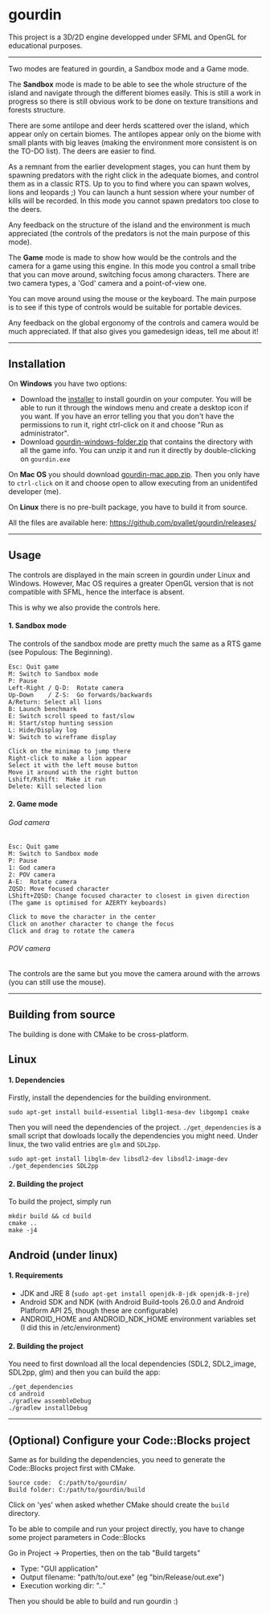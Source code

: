 # gourdin

This project is a 3D/2D engine developped under SFML and OpenGL for educational
purposes.

---

Two modes are featured in gourdin, a Sandbox mode and a Game mode.

The **Sandbox** mode is made to be able to see the whole structure of the island and navigate through the different biomes easily. This is still a work in progress so there is still obvious work to be done on texture transitions and forests structure.

There are some antilope and deer herds scattered over the island, which appear only on certain biomes. The antilopes appear only on the biome with small plants with big leaves (making the environment more consistent is on the TO-DO list). The deers are easier to find.

As a remnant from the earlier development stages, you can hunt them by spawning predators with the right click in the adequate biomes, and control them as in a classic RTS. Up to you to find where you can spawn wolves, lions and leopards ;) You can launch a hunt session where your number of kills will be recorded. In this mode you cannot spawn predators too close to the deers.

Any feedback on the structure of the island and the environment is much appreciated (the controls of the predators is not the main purpose of this mode).

The **Game** mode is made to show how would be the controls and the camera for a game using this engine. In this mode you control a small tribe that you can move around, switching focus among characters. There are two camera types, a 'God' camera and a point-of-view one.

You can move around using the mouse or the keyboard. The main purpose is to see if this type of controls would be suitable for portable devices.

Any feedback on the global ergonomy of the controls and camera would be much appreciated. If that also gives you gamedesign ideas, tell me about it!

---

## Installation

On **Windows** you have two options:
* Download the [installer](https://github.com/pvallet/gourdin/releases/download/v0.1.0/gourdin-windows-setup_0.1.0.exe) to install gourdin on your computer. You will be able to run it through the windows menu and create a desktop icon if you want. If you have an error telling you that you don't have the permissions to run it, right ctrl-click on it and choose "Run as administrator".
* Download [gourdin-windows-folder.zip](https://github.com/pvallet/gourdin/releases/download/v0.1.0/gourdin-windows-folder_0.1.0.zip) that contains the directory with all the game info. You can unzip it and run it directly by double-clicking on `gourdin.exe`

On **Mac OS** you should download [gourdin-mac.app.zip](https://github.com/pvallet/gourdin/releases/download/v0.1.0-rc/gourdin-mac.app.zip). Then you only have to `ctrl-click` on it and choose open to allow executing from an unidentifed developer (me).

On **Linux** there is no pre-built package, you have to build it from source.

All the files are available here: https://github.com/pvallet/gourdin/releases/

---

## Usage

The controls are displayed in the main screen in gourdin under Linux and Windows. However, Mac OS requires a greater OpenGL version that is not compatible with SFML, hence the interface is absent.

This is why we also provide the controls here.

#### 1. Sandbox mode
The controls of the sandbox mode are pretty much the same as a RTS game (see Populous: The Beginning).

```
Esc: Quit game
M: Switch to Sandbox mode
P: Pause
Left-Right / Q-D:  Rotate camera
Up-Down    / Z-S:  Go forwards/backwards
A/Return: Select all lions
B: Launch benchmark
E: Switch scroll speed to fast/slow
H: Start/stop hunting session
L: Hide/Display log
W: Switch to wireframe display

Click on the minimap to jump there
Right-click to make a lion appear
Select it with the left mouse button
Move it around with the right button
Lshift/Rshift:  Make it run
Delete: Kill selected lion
```

#### 2. Game mode

###### God camera
```
Esc: Quit game
M: Switch to Sandbox mode
P: Pause
1: God camera
2: POV camera
A-E:  Rotate camera
ZQSD: Move focused character
LShift+ZQSD: Change focused character to closest in given direction
(The game is optimised for AZERTY keyboards)

Click to move the character in the center
Click on another character to change the focus
Click and drag to rotate the camera
```

###### POV camera
The controls are the same but you move the camera around with the arrows (you can still use the mouse).

---

## Building from source

The building is done with CMake to be cross-platform.

## Linux

#### 1. Dependencies

Firstly, install the dependencies for the building environment.
```
sudo apt-get install build-essential libgl1-mesa-dev libgomp1 cmake
```
Then you will need the dependencies of the project. `./get_dependencies` is a small script that dowloads locally the dependencies you might need. Under linux, the two valid entries are `glm` and `SDL2pp`.
```
sudo apt-get install libglm-dev libsdl2-dev libsdl2-image-dev
./get_dependencies SDL2pp
```

#### 2. Building the project

To build the project, simply run
```
mkdir build && cd build
cmake ..
make -j4
```

## Android (under linux)

#### 1. Requirements

- JDK and JRE 8 (`sudo apt-get install openjdk-8-jdk openjdk-8-jre`)
- Android SDK and NDK (with Android Build-tools 26.0.0 and Android Platform API 25, though these are configurable)
- ANDROID_HOME and ANDROID_NDK_HOME environment variables set (I did this in /etc/environment)

#### 2. Building the project

You need to first download all the local dependencies (SDL2, SDL2_image, SDL2pp, glm) and then you can build the app:
```
./get_dependencies
cd android
./gradlew assembleDebug
./gradlew installDebug
```
---

## (Optional) Configure your Code::Blocks project

Same as for building the dependencies, you need to generate the Code::Blocks project first with CMake.

```
Source code:  C:/path/to/gourdin/
Build folder: C:/path/to/gourdin/build
```

Click on 'yes' when asked whether CMake should create the `build` directory.

To be able to compile and run your project directly, you have to change some project parameters in Code::Blocks

Go in Project -> Properties, then on the tab "Build targets"

* Type: "GUI application"
* Output filename: "path/to/out.exe" (eg "bin/Release/out.exe")
* Execution working dir: "\.\."

Then you should be able to build and run gourdin :)
